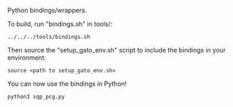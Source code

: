 Python bindings/wrappers.

To build, run "bindings.sh" in tools/:
```
../../../tools/bindings.sh
```

Then source the "setup_gato_env.sh" script to include the bindings in your environment:
```
source <path to setup_gato_env.sh>
```

You can now use the bindings in Python!
```
python3 sqp_pcg.py
```
